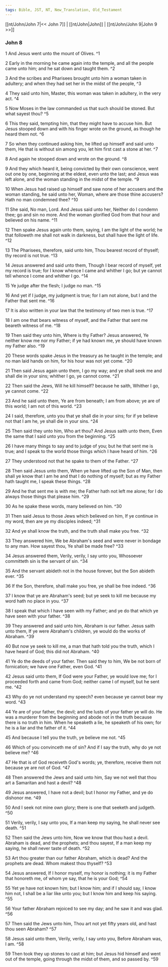 ```yaml
---
tags: Bible, JST, NT, New_Translation, Old_Testament
---
```


[[nt/John/John 7|<< John 7]] | [[nt/John|John]] | [[nt/John/John 9|John 9 >>]]

### John 8

1 And Jesus went unto the mount of Olives.  ^1

2 Early in the morning he came again into the temple, and all the people came unto him; and he sat down and taught them.  ^2

3 And the scribes and Pharisees brought unto him a woman taken in adultery; and when they had set her in the midst of the people,  ^3

4 They said unto him, Master, this woman was taken in adultery, in the very act.  ^4

5 Now Moses in the law commanded us that such should be stoned. But what sayest thou?  ^5

6 This they said, tempting him, that they might have to accuse him. But Jesus stooped down and with his finger wrote on the ground, as though he heard them not.  ^6

7 So when they continued asking him, he lifted up himself and said unto them, He that is without sin among you, let him first cast a stone at her.  ^7

8 And again he stooped down and wrote on the ground.  ^8

9 And they which heard it, being convicted by their own conscience, went out one by one, beginning at the eldest, even unto the last; and Jesus was left alone, and the woman standing in the midst of the temple.  ^9

10 When Jesus had raised up himself and saw none of her accusers and the woman standing, he said unto her, Woman, where are those thine accusers? Hath no man condemned thee?  ^10

11 She said, No man, Lord. And Jesus said unto her, Neither do I condemn thee; go and sin no more. And the woman glorified God from that hour and believed on his name.  ^11

12 Then spake Jesus again unto them, saying, I am the light of the world; he that followeth me shall not walk in darkness, but shall have the light of life.  ^12

13 The Pharisees, therefore, said unto him, Thou bearest record of thyself; thy record is not true.  ^13

14 Jesus answered and said unto them, Though I bear record of myself, yet my record is true; for I know whence I came and whither I go; but ye cannot tell whence I come and whither I go.  ^14

15 Ye judge after the flesh; I judge no man.  ^15

16 And yet if I judge, my judgment is true; for I am not alone, but I and the Father that sent me.  ^16

17 It is also written in your law that the testimony of two men is true.  ^17

18 I am one that bears witness of myself, and the Father that sent me beareth witness of me.  ^18

19 Then said they unto him, Where is thy Father? Jesus answered, Ye neither know me nor my Father; if ye had known me, ye should have known my Father also.  ^19

20 These words spake Jesus in the treasury as he taught in the temple; and no man laid hands on him, for his hour was not yet come.  ^20

21 Then said Jesus again unto them, I go my way; and ye shall seek me and shall die in your sins; whither I go, ye cannot come.  ^21

22 Then said the Jews, Will he kill himself? because he saith, Whither I go, ye cannot come.  ^22

23 And he said unto them, Ye are from beneath; I am from above; ye are of this world; I am not of this world.  ^23

24 I said, therefore, unto you that ye shall die in your sins; for if ye believe not that I am he, ye shall die in your sins.  ^24

25 Then said they unto him, Who art thou? And Jesus saith unto them, Even the same that I said unto you from the beginning.  ^25

26 I have many things to say and to judge of you; but he that sent me is true; and I speak to the world those things which I have heard of him.  ^26

27 They understood not that he spake to them of the Father.  ^27

28 Then said Jesus unto them, When ye have lifted up the Son of Man, then shall ye know that I am he and that I do nothing of myself; but as my Father hath taught me, I speak these things.  ^28

29 And he that sent me is with me; the Father hath not left me alone; for I do always those things that please him.  ^29

30 As he spake these words, many believed on him.  ^30

31 Then said Jesus to those Jews which believed on him, If ye continue in my word, then are ye my disciples indeed;  ^31

32 And ye shall know the truth, and the truth shall make you free.  ^32

33 They answered him, We be Abraham\'s seed and were never in bondage to any man. How sayest thou, Ye shall be made free?  ^33

34 Jesus answered them, Verily, verily, I say unto you, Whosoever committeth sin is the servant of sin.  ^34

35 And the servant abideth not in the house forever, but the Son abideth ever.  ^35

36 If the Son, therefore, shall make you free, ye shall be free indeed.  ^36

37 I know that ye are Abraham\'s seed; but ye seek to kill me because my word hath no place in you.  ^37

38 I speak that which I have seen with my Father; and ye do that which ye have seen with your father.  ^38

39 They answered and said unto him, Abraham is our father. Jesus saith unto them, If ye were Abraham\'s children, ye would do the works of Abraham.  ^39

40 But now ye seek to kill me, a man that hath told you the truth, which I have heard of God; this did not Abraham.  ^40

41 Ye do the deeds of your father. Then said they to him, We be not born of fornication; we have one Father, even God.  ^41

42 Jesus said unto them, If God were your Father, ye would love me; for I proceeded forth and came from God; neither came I of myself, but he sent me.  ^42

43 Why do ye not understand my speech? even because ye cannot bear my word.  ^43

44 Ye are of your father, the devil; and the lusts of your father ye will do. He was a murderer from the beginning and abode not in the truth because there is no truth in him. When he speaketh a lie, he speaketh of his own; for he is a liar and the father of it.  ^44

45 And because I tell you the truth, ye believe me not.  ^45

46 Which of you convinceth me of sin? And if I say the truth, why do ye not believe me?  ^46

47 He that is of God receiveth God\'s words; ye, therefore, receive them not because ye are not of God.  ^47

48 Then answered the Jews and said unto him, Say we not well that thou art a Samaritan and hast a devil?  ^48

49 Jesus answered, I have not a devil; but I honor my Father, and ye do dishonor me.  ^49

50 And I seek not mine own glory; there is one that seeketh and judgeth.  ^50

51 Verily, verily, I say unto you, If a man keep my saying, he shall never see death.  ^51

52 Then said the Jews unto him, Now we know that thou hast a devil. Abraham is dead, and the prophets; and thou sayest, If a man keep my saying, he shall never taste of death.  ^52

53 Art thou greater than our father Abraham, which is dead? And the prophets are dead. Whom makest thou thyself?  ^53

54 Jesus answered, If I honor myself, my honor is nothing; it is my Father that honoreth me, of whom ye say, that he is your God;  ^54

55 Yet ye have not known him; but I know him; and if I should say, I know him not, I shall be a liar like unto you; but I know him and keep his saying.  ^55

56 Your father Abraham rejoiced to see my day; and he saw it and was glad.  ^56

57 Then said the Jews unto him, Thou art not yet fifty years old, and hast thou seen Abraham?  ^57

58 Jesus said unto them, Verily, verily, I say unto you, Before Abraham was, I am.  ^58

59 Then took they up stones to cast at him; but Jesus hid himself and went out of the temple, going through the midst of them, and so passed by.  ^59

 
